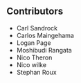 ## Contributors
- Carl Sandrock
- Carlos Maingehama
- Logan Page
- Moshibudi Rangata
- Nico Theron
- Nico wilke
- Stephan Roux
